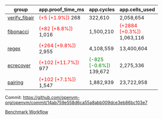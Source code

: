 | group | app.proof_time_ms | app.cycles | app.cells_used | leaf.proof_time_ms | leaf.cycles | leaf.cells_used |
| -- | -- | -- | -- | -- | -- | -- |
| [verify_fibair](https://github.com/openvm-org/openvm/blob/benchmark-results/benchmarks-pr/2130/verify_fibair-14ab759e558d6ca55a8abb009dce3eb86bc103e7.md) |<span style='color: red'>(+5 [+1.9%])</span> 268 |  322,610 |  2,058,654 |- | - | - |
| [fibonacci](https://github.com/openvm-org/openvm/blob/benchmark-results/benchmarks-pr/2130/fibonacci-14ab759e558d6ca55a8abb009dce3eb86bc103e7.md) |<span style='color: red'>(+82 [+8.8%])</span> 1,016 |  1,500,210 | <span style='color: red'>(+2884 [+0.3%])</span> 1,063,116 |- | - | - |
| [regex](https://github.com/openvm-org/openvm/blob/benchmark-results/benchmarks-pr/2130/regex-14ab759e558d6ca55a8abb009dce3eb86bc103e7.md) |<span style='color: red'>(+264 [+9.8%])</span> 2,955 |  4,108,559 |  13,400,604 |- | - | - |
| [ecrecover](https://github.com/openvm-org/openvm/blob/benchmark-results/benchmarks-pr/2130/ecrecover-14ab759e558d6ca55a8abb009dce3eb86bc103e7.md) |<span style='color: red'>(+102 [+11.7%])</span> 977 | <span style='color: green'>(-825 [-0.6%])</span> 139,672 |  2,275,336 |- | - | - |
| [pairing](https://github.com/openvm-org/openvm/blob/benchmark-results/benchmarks-pr/2130/pairing-14ab759e558d6ca55a8abb009dce3eb86bc103e7.md) |<span style='color: red'>(+102 [+7.1%])</span> 1,547 |  1,882,939 |  23,722,958 |- | - | - |


Commit: https://github.com/openvm-org/openvm/commit/14ab759e558d6ca55a8abb009dce3eb86bc103e7

[Benchmark Workflow](https://github.com/openvm-org/openvm/actions/runs/17678222234)
